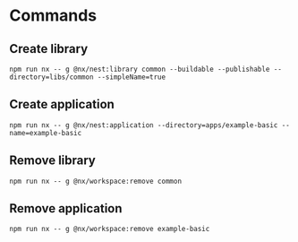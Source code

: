 # Commands

## Create library

```
npm run nx -- g @nx/nest:library common --buildable --publishable --directory=libs/common --simpleName=true
```

## Create application

```
npm run nx -- g @nx/nest:application --directory=apps/example-basic --name=example-basic
```

## Remove library

```
npm run nx -- g @nx/workspace:remove common
```

## Remove application

```
npm run nx -- g @nx/workspace:remove example-basic
```

